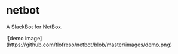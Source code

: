 # netbot
A SlackBot for NetBox.

![demo image]
(https://github.com/tlofreso/netbot/blob/master/images/demo.png)